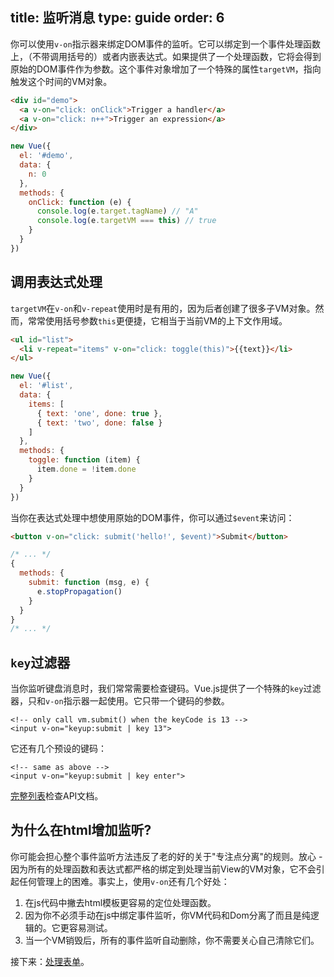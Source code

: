 title: 监听消息
type: guide
order: 6
---

你可以使用`v-on`指示器来绑定DOM事件的监听。它可以绑定到一个事件处理函数上，（不带调用括号的）或者内嵌表达式。如果提供了一个处理函数，它将会得到原始的DOM事件作为参数。这个事件对象增加了一个特殊的属性`targetVM`，指向触发这个时间的VM对象。

``` html
<div id="demo">
  <a v-on="click: onClick">Trigger a handler</a>
  <a v-on="click: n++">Trigger an expression</a>
</div>
```

``` js
new Vue({
  el: '#demo',
  data: {
    n: 0
  },
  methods: {
    onClick: function (e) {
      console.log(e.target.tagName) // "A"
      console.log(e.targetVM === this) // true
    }
  }
})
```

## 调用表达式处理

`targetVM`在`v-on`和`v-repeat`使用时是有用的，因为后者创建了很多子VM对象。然而，常常使用括号参数`this`更便捷，它相当于当前VM的上下文作用域。

``` html
<ul id="list">
  <li v-repeat="items" v-on="click: toggle(this)">{{text}}</li>
</ul>
```

``` js
new Vue({
  el: '#list',
  data: {
    items: [
      { text: 'one', done: true },
      { text: 'two', done: false }
    ]
  },
  methods: {
    toggle: function (item) {
      item.done = !item.done
    }
  }
})
```

当你在表达式处理中想使用原始的DOM事件，你可以通过`$event`来访问：

``` html
<button v-on="click: submit('hello!', $event)">Submit</button>
```

``` js
/* ... */
{
  methods: {
    submit: function (msg, e) {
      e.stopPropagation()
    }
  }
}
/* ... */
```

## `key`过滤器

当你监听键盘消息时，我们常常需要检查键码。Vue.js提供了一个特殊的`key`过滤器，只和`v-on`指示器一起使用。它只带一个键码的参数。

```
<!-- only call vm.submit() when the keyCode is 13 -->
<input v-on="keyup:submit | key 13">
```

它还有几个预设的键码：

```
<!-- same as above -->
<input v-on="keyup:submit | key enter">
```

[完整列表](/api/filters.html#key)检查API文档。

## 为什么在html增加监听?

你可能会担心整个事件监听方法违反了老的好的关于"专注点分离"的规则。放心 - 因为所有的处理函数和表达式都严格的绑定到处理当前View的VM对象，它不会引起任何管理上的困难。事实上，使用`v-on`还有几个好处：

1. 在js代码中撇去html模板更容易的定位处理函数。
2. 因为你不必须手动在js中绑定事件监听，你VM代码和Dom分离了而且是纯逻辑的。它更容易测试。
3. 当一个VM销毁后，所有的事件监听自动删除，你不需要关心自己清除它们。

接下来：[处理表单](/guide/forms.html)。